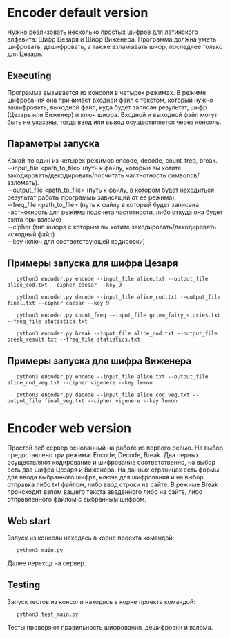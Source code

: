 Encoder default version
=============================
Нужно реализовать несколько простых шифров для латинского алфавита: 
Шифр Цезаря и Шифр Виженера. 
Программа должна уметь шифровать, дешифровать, 
а также взламывать шифр, последнее только для Цезаря. 

Executing
-----------
Программа вызывается из консоли в четырех режимах. 
В режиме шифрования она принимает входной файл с текстом, 
который нужно зашифровать, выходной файл, куда будет записан 
результат, шифр (Цезарь или Виженер) и ключ шифра. 
Входной и выходной файл могут быть не указаны, 
тогда ввод или вывод осуществляется через консоль.

Параметры запуска
-----------------

Какой-то один из четырех режимов encode, decode, count_freq, break.<br/>
--input_file <path_to_file> (путь к файлу, который вы хотите закодировать/декодировать/посчитать частнотность символов/ взломать).<br/>
--output_file <path_to_file> (путь к файлу, в котором будет находиться результат работы программы зависящий от ее режима).<br/>
--freq_file <path_to_file> (путь к файлу в который будет записана частнотность для режима подсчета частотности, 
либо откуда она будет взята при взломе)<br/>
--cipher (тип шифра с которым вы хотите закодировать/декодировать исходный файл)<br/>
--key (ключ для соответствующей кодировки)<br/>

Примеры запуска для шифра Цезаря
-----------

       python3 encoder.py encode --input_file alice.txt --output_file alice_cod.txt --cipher caesar --key 9
       
       python3 encoder.py decode --input_file alice_cod.txt --output_file final.txt --cipher caesar --key 9
       
       python3 encoder.py count_freq --input_file grimm_fairy_stories.txt --freq_file statistics.txt
       
       python3 encoder.py break --input_file alice_cod.txt --output_file break_result.txt --freq_file statistics.txt

Примеры запуска для шифра Виженера
-----------
       python3 encoder.py encode --input_file alice.txt --output_file alice_cod_veg.txt --cipher vigenere --key lemon
       
       python3 encoder.py decode --input_file alice_cod_veg.txt --output_file final_veg.txt --cipher vigenere --key lemon



Encoder web version
=============================
Простой веб сервер основанный на работе из первого ревью. 
На выбор предоставлено три режима: Encode, Decode, Break.
Два первых осуществляют кодирование и шифрование соответственно,
на выбор есть два шифра Цезаря и Виженера. 
На данных страницах есть формы для  ввода выбранного шифра, 
ключа для шифрования и на выбор отправка либо txt файлом, 
либо ввод строки на сайте.
В режиме Break происходит взлом вашего текста введенного 
либо на сайте, либо отправленного файлом с выбранным шифром.

Web start
-----------
Запуск из консоли находясь в корне проекта командой:

       python3 main.py
                  
Далее переход на сервер.

Testing
-----------
Запуск тестов из консоли находясь в корне проекта командой:

       python3 test_main.py
                  
Тесты проверяют правильность шифрования, дешифровки и взлома.
